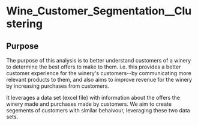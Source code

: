 # Wine_Customer_Segmentation__Clustering

## Purpose


The purpose of this analysis is to better understand customers of a winery to determine the best offers to make to them.    i.e. this provides a better customer experience for the winery's customers--by communicating more relevant products to them, and also aims to improve revenue for the winery by increasing purchases from customers.

It leverages a data set (excel file) with information about the offers the winery made and purchases made by customers. We aim to create segements of customers with similar behaivour, leveraging these two data sets.
